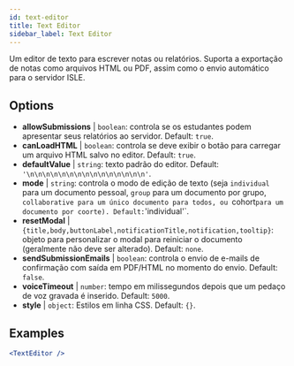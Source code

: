 ```yaml
---
id: text-editor
title: Text Editor
sidebar_label: Text Editor
---
```


Um editor de texto para escrever notas ou relatórios. Suporta a exportação de notas como arquivos HTML ou PDF, assim como o envio automático para o servidor ISLE.

## Options

* __allowSubmissions__ | `boolean`: controla se os estudantes podem apresentar seus relatórios ao servidor. Default: `true`.
* __canLoadHTML__ | `boolean`: controla se deve exibir o botão para carregar um arquivo HTML salvo no editor. Default: `true`.
* __defaultValue__ | `string`: texto padrão do editor. Default: `'\n\n\n\n\n\n\n\n\n\n\n\n\n\n\n'`.
* __mode__ | `string`: controla o modo de edição de texto (seja `individual` para um documento pessoal, `group` para um documento por grupo, `collaborative para um único documento para todos, ou `cohort` para um documento por coorte). Default: `'individual'`.
* __resetModal__ | `{title,body,buttonLabel,notificationTitle,notification,tooltip}`: objeto para personalizar o modal para reiniciar o documento (geralmente não deve ser alterado). Default: `none`.
* __sendSubmissionEmails__ | `boolean`: controla o envio de e-mails de confirmação com saída em PDF/HTML no momento do envio. Default: `false`.
* __voiceTimeout__ | `number`: tempo em milissegundos depois que um pedaço de voz gravada é inserido. Default: `5000`.
* __style__ | `object`: Estilos em linha CSS. Default: `{}`.


## Examples

```jsx live
<TextEditor />
```

